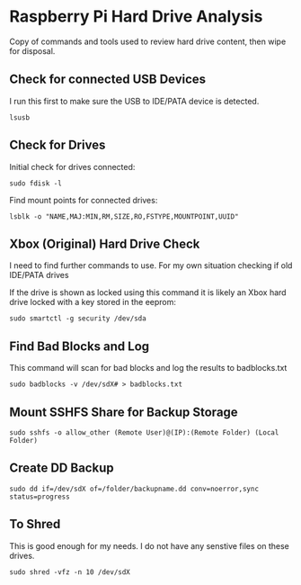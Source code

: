 # Raspberry Pi Hard Drive Analysis
Copy of commands and tools used to review hard drive content, then wipe for disposal.

## Check for connected USB Devices

I run this first to make sure the USB to IDE/PATA device is detected.

```lsusb```

## Check for Drives

Initial check for drives connected:

```sudo fdisk -l```

Find mount points for connected drives:

```lsblk -o "NAME,MAJ:MIN,RM,SIZE,RO,FSTYPE,MOUNTPOINT,UUID"```

## Xbox (Original) Hard Drive Check

I need to find further commands to use. For my own situation checking if old IDE/PATA drives

If the drive is shown as locked using this command it is likely an Xbox hard drive locked with a key stored in the eeprom:

```sudo smartctl -g security /dev/sda```

## Find Bad Blocks and Log

This command will scan for bad blocks and log the results to badblocks.txt

```sudo badblocks -v /dev/sdX# > badblocks.txt```

## Mount SSHFS Share for Backup Storage

```sudo sshfs -o allow_other (Remote User)@(IP):(Remote Folder) (Local Folder)```

## Create DD Backup

```sudo dd if=/dev/sdX of=/folder/backupname.dd conv=noerror,sync status=progress```

## To Shred

This is good enough for my needs. I do not have any senstive files on these drives.

```sudo shred -vfz -n 10 /dev/sdX```
